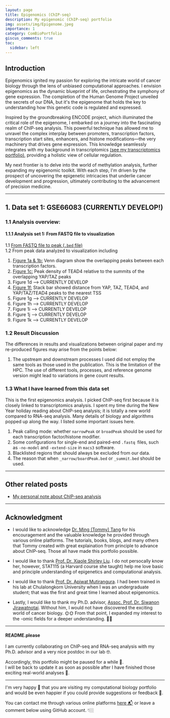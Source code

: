 ```yaml
---
layout: page
title: Epigenomics (ChIP-seq)
description: My epigenomic (ChIP-seq) portfolio 
img: assets/img/Epigenome.jpeg
importance: 1
category: ComBioPortfolio
giscus_comments: true
toc:
  sidebar: left
---
```

## Introduction
Epigenomics ignited my passion for exploring the intricate world of cancer biology through the lens of unbiased computational approaches. I envision epigenomics as the dynamic blueprint of life, orchestrating the symphony of gene expression. The completion of the Human Genome Project unveiled the secrets of our DNA, but it's the epigenome that holds the key to understanding how this genetic code is regulated and expressed.

Inspired by the groundbreaking ENCODE project, which illuminated the critical role of the epigenome, I embarked on a journey into the fascinating realm of ChIP-seq analysis. This powerful technique has allowed me to unravel the complex interplay between promoters, transcription factors, transcription start sites, enhancers, and histone modifications—the very machinery that drives gene expression. This knowledge seamlessly integrates with my background in transcriptomics [(see my transcriptomics portfolio)](https://kuchikinamthip.github.io/projects/Transcriptome/), providing a holistic view of cellular regulation.

My next frontier is to delve into the world of methylation analysis, further expanding my epigenomic toolkit. With each step, I'm driven by the prospect of uncovering the epigenetic intricacies that underlie cancer development and progression, ultimately contributing to the advancement of precision medicine.

---
## 1. Data set 1: GSE66083 (CURRENTLY DEVELOP!)
### 1.1 Analysis overview:
#### 1.1.1 Analysis set 1: From FASTQ file to visualization 
1.1 <a href="https://kuchikinamthip.github.io/ComBio_Portfolio/Epigenome_ChIP-seq/2015-Zanconato/nfcore_Upstream.html">From FASTQ file to peak (`.bed` file)</a> \
1.2 From peak data analyzed to visualization including 
1. <a href="https://kuchikinamthip.github.io/ComBio_Portfolio/Epigenome_ChIP-seq/2015-Zanconato/Downstream1_Fig1a_1b.html">Figure 1a & 1b:</a>  Venn diagram show the overlapping peaks between each transcription factors.  
2. <a href="https://kuchikinamthip.github.io/ComBio_Portfolio/Epigenome_ChIP-seq/2015-Zanconato/Downstream1_Fig_1c.html">Figure 1c:</a> Peak density of TEAD4 relative to the summits of the overlapping YAP/TAZ peaks
3. Figure 1d --> CURRENTLY DEVELOP
4. <a href="https://kuchikinamthip.github.io/ComBio_Portfolio/Epigenome_ChIP-seq/2015-Zanconato/Downstream1_Fig_1f.html">Figure 1f:</a> Stack bar showed distance from YAP, TAZ, TEAD4, and YAP/TAZ/TEAD4 peaks to the nearest TSS
5. Figure 1g --> CURRENTLY DEVELOP
6. Figure 1h --> CURRENTLY DEVELOP
7. Figure 1i --> CURRENTLY DEVELOP
8. Figure 1j --> CURRENTLY DEVELOP
9. Figure 1k --> CURRENTLY DEVELOP

### 1.2 Result Discussion
The differences in results and visualizations between original paper and my re-produced figures may arise from the points below:

1. The upstream and downstream processes I used did not employ the same tools as those used in the publication. This is the limitation of the HPC. The use of different tools, processes, and reference genome version might lead to variations in gene count results. 


### 1.3 What I have learned from this data set
This is the first epigenomics analysis. I picked ChIP-seq first because it is closely linked to transcriptomics analysis. I spent my time during the New Year holiday reading about ChIP-seq analysis; it is totally a new world compared to RNA-seq analysis. Many details of biology and algorithms popped up along the way. I listed some important issues here.

1. Peak calling mode: whether `narrowPeak` or `broadPeak` should be used for each transcription factor/histone modifier.
2. Some configurations for single-end and paired-end `.fastq `files, such as `-no-model` and `-extend-size` in `macs3` software.
3. Blacklisted regions that should always be excluded from our data.
4. The reason that when `_narrow/boardPeak.bed` or `_summit.bed` should be used.

---
## Other related posts
- [My personal note about ChIP-seq analysis](https://github.com/KuchikiNamthip/ChIP-seq_Analysis)

---

## Acknowledgment
- I would like to acknowledge [Dr. Ming (Tommy) Tang](https://x.com/tangming2005) for his encouragement and the valuable knowledge he provided through various online platforms. The tutorials, books, blogs, and many others that Tommy created with great explaination from principle to advance about ChIP-seq. Those all have made this portfolio possible.

- I would like to thank [Prof. Dr. Xiaole Shirley Liu](https://liulab-dfci.github.io/). I do not persocally know her, however, STAT115 (a Harvard course she taught) help me love basic and principle understanding of epigenetics and computational analysis. 

- I would like to thank [Prof. Dr. Apiwat Mutirangura](https://scholar.google.co.th/citations?user=KBpzI14AAAAJ&hl=en). I had been trained in his lab at Chulalongkorn University when I was an undergraduate student; that was the first and great time I learned about epigenomics.

- Lastly, I would like to thank my Ph.D. advisor, [Assoc. Prof. Dr. Siwanon Jirawatnotai](https://scholar.google.ca/citations?user=5nSlAnIAAAAJ&hl=en). Without him, I would not have discovered the exciting world of cancer biology. 🌞🌞 From that point, I expanded my interest to the -omic fields for a deeper understanding. 🤩🤩

---
#### README.please
I am currently collaborating on ChIP-seq and RNA-seq analysis with my Ph.D. advisor and a very nice postdoc in our lab 🤓. 

Accordingly, this portfolio might be paused for a while 🥹. \
I will be back to update it as soon as possible after I have finished those exciting real-world analyses 🤩.

---
I'm very happy 🥰 that you are visiting my computational biology portfolio and would be even happier if you could provide suggestions or feedback 🤩. 

You can contact me through various online platforms [here 📬](https://kuchikinamthip.github.io/) or leave a comment below using GitHub account. 👇🏼
